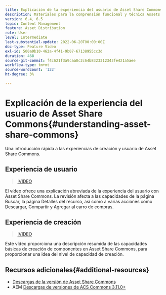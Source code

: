 ```yaml
---
title: Explicación de la experiencia del usuario de Asset Share Commons
description: Materiales para la comprensión funcional y técnica Assets Share Commons
version: 6.4, 6.5
topic: Content Management
feature: Asset Distribution
role: User
level: Intermediate
last-substantial-update: 2022-06-20T00:00:00Z
doc-type: Feature Video
exl-id: 500a9b10-462a-4f41-9b07-67138955cc3d
duration: 468
source-git-commit: f4c621f3a9caa8c2c64b8323312343fe421a5aee
workflow-type: tm+mt
source-wordcount: '122'
ht-degree: 3%

---
```


# Explicación de la experiencia del usuario de Asset Share Commons{#understanding-asset-share-commons}

Una introducción rápida a las experiencias de creación y usuario de Asset Share Commons.

## Experiencia de usuario

>[!VIDEO](https://video.tv.adobe.com/v/20497?quality=12&learn=on)

El vídeo ofrece una explicación abreviada de la experiencia del usuario con Asset Share Commons. La revisión afecta a las capacidades de la página Buscar, la página Detalles del recurso, así como a varias acciones como Descargar, Compartir y Agregar al carro de compras.

## Experiencia de creación

>[!VIDEO](https://video.tv.adobe.com/v/20498?quality=12&learn=on)

Este vídeo proporciona una descripción resumida de las capacidades básicas de creación de componentes en Asset Share Commons, para proporcionar una idea del nivel de capacidad de creación.

## Recursos adicionales{#additional-resources}

* [Descargas de la versión de Asset Share Commons](https://github.com/Adobe-Marketing-Cloud/asset-share-commons/releases)
* AEM [Descargas de versiones de ACS Commons 3.11.0+](https://github.com/Adobe-Consulting-Services/acs-aem-commons/releases)
